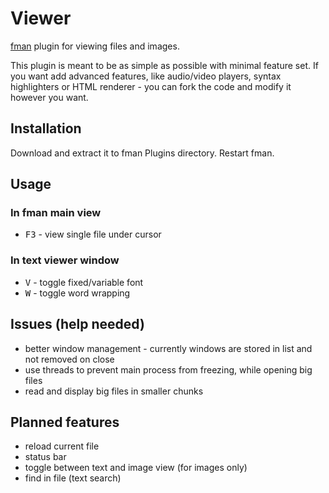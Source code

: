 # Viewer
[fman](https://fman.io) plugin for viewing files and images.

This plugin is meant to be as simple as possible with minimal feature set. If you want add advanced features, like
audio/video players, syntax highlighters or HTML renderer - you can fork the code and modify it however you want.

## Installation
Download and extract it to fman Plugins directory. Restart fman.

## Usage
### In fman main view
* <kbd>F3</kbd> - view single file under cursor

### In text viewer window
* <kbd>V</kbd> - toggle fixed/variable font
* <kbd>W</kbd> - toggle word wrapping

## Issues (help needed)
- better window management - currently windows are stored in list and not removed on close
- use threads to prevent main process from freezing, while opening big files
- read and display big files in smaller chunks

## Planned features
- reload current file
- status bar
- toggle between text and image view (for images only)
- find in file (text search)
